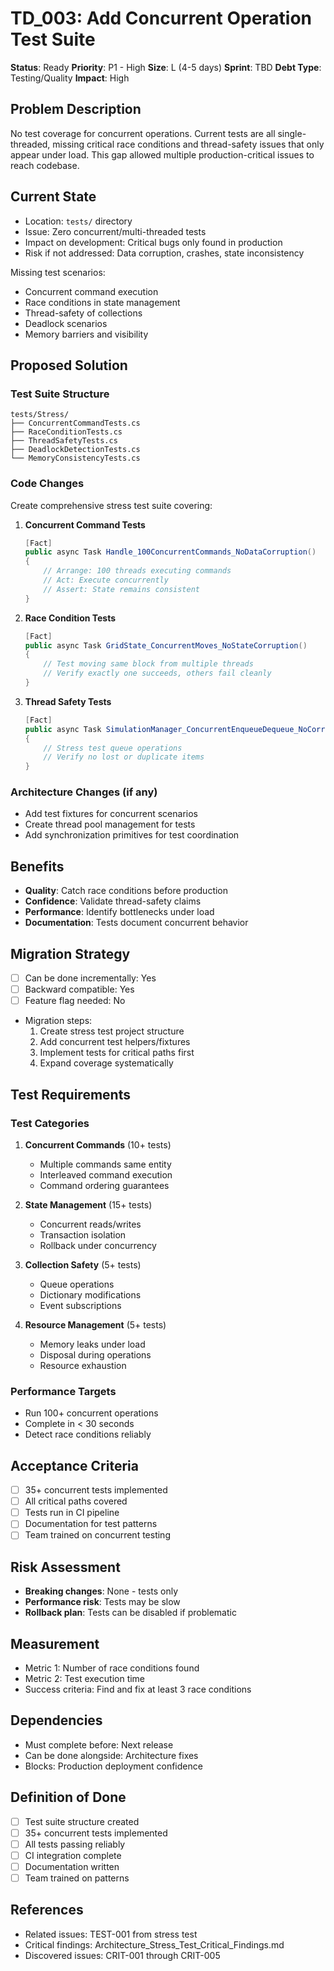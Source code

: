 # TD_003: Add Concurrent Operation Test Suite

**Status**: Ready
**Priority**: P1 - High
**Size**: L (4-5 days)
**Sprint**: TBD
**Debt Type**: Testing/Quality
**Impact**: High

## Problem Description
No test coverage for concurrent operations. Current tests are all single-threaded, missing critical race conditions and thread-safety issues that only appear under load. This gap allowed multiple production-critical issues to reach codebase.

## Current State
- Location: `tests/` directory
- Issue: Zero concurrent/multi-threaded tests
- Impact on development: Critical bugs only found in production
- Risk if not addressed: Data corruption, crashes, state inconsistency

Missing test scenarios:
- Concurrent command execution
- Race conditions in state management
- Thread-safety of collections
- Deadlock scenarios
- Memory barriers and visibility

## Proposed Solution

### Test Suite Structure
```
tests/Stress/
├── ConcurrentCommandTests.cs
├── RaceConditionTests.cs
├── ThreadSafetyTests.cs
├── DeadlockDetectionTests.cs
└── MemoryConsistencyTests.cs
```

### Code Changes
Create comprehensive stress test suite covering:

1. **Concurrent Command Tests**
   ```csharp
   [Fact]
   public async Task Handle_100ConcurrentCommands_NoDataCorruption()
   {
       // Arrange: 100 threads executing commands
       // Act: Execute concurrently
       // Assert: State remains consistent
   }
   ```

2. **Race Condition Tests**
   ```csharp
   [Fact]
   public async Task GridState_ConcurrentMoves_NoStateCorruption()
   {
       // Test moving same block from multiple threads
       // Verify exactly one succeeds, others fail cleanly
   }
   ```

3. **Thread Safety Tests**
   ```csharp
   [Fact]
   public async Task SimulationManager_ConcurrentEnqueueDequeue_NoCorruption()
   {
       // Stress test queue operations
       // Verify no lost or duplicate items
   }
   ```

### Architecture Changes (if any)
- Add test fixtures for concurrent scenarios
- Create thread pool management for tests
- Add synchronization primitives for test coordination

## Benefits
- **Quality**: Catch race conditions before production
- **Confidence**: Validate thread-safety claims
- **Performance**: Identify bottlenecks under load
- **Documentation**: Tests document concurrent behavior

## Migration Strategy
- [ ] Can be done incrementally: Yes
- [ ] Backward compatible: Yes
- [ ] Feature flag needed: No
- Migration steps:
  1. Create stress test project structure
  2. Add concurrent test helpers/fixtures
  3. Implement tests for critical paths first
  4. Expand coverage systematically

## Test Requirements

### Test Categories
1. **Concurrent Commands** (10+ tests)
   - Multiple commands same entity
   - Interleaved command execution
   - Command ordering guarantees

2. **State Management** (15+ tests)
   - Concurrent reads/writes
   - Transaction isolation
   - Rollback under concurrency

3. **Collection Safety** (5+ tests)
   - Queue operations
   - Dictionary modifications
   - Event subscriptions

4. **Resource Management** (5+ tests)
   - Memory leaks under load
   - Disposal during operations
   - Resource exhaustion

### Performance Targets
- Run 100+ concurrent operations
- Complete in < 30 seconds
- Detect race conditions reliably

## Acceptance Criteria
- [ ] 35+ concurrent tests implemented
- [ ] All critical paths covered
- [ ] Tests run in CI pipeline
- [ ] Documentation for test patterns
- [ ] Team trained on concurrent testing

## Risk Assessment
- **Breaking changes**: None - tests only
- **Performance risk**: Tests may be slow
- **Rollback plan**: Tests can be disabled if problematic

## Measurement
- Metric 1: Number of race conditions found
- Metric 2: Test execution time
- Success criteria: Find and fix at least 3 race conditions

## Dependencies
- Must complete before: Next release
- Can be done alongside: Architecture fixes
- Blocks: Production deployment confidence

## Definition of Done
- [ ] Test suite structure created
- [ ] 35+ concurrent tests implemented
- [ ] All tests passing reliably
- [ ] CI integration complete
- [ ] Documentation written
- [ ] Team trained on patterns

## References
- Related issues: TEST-001 from stress test
- Critical findings: Architecture_Stress_Test_Critical_Findings.md
- Discovered issues: CRIT-001 through CRIT-005
